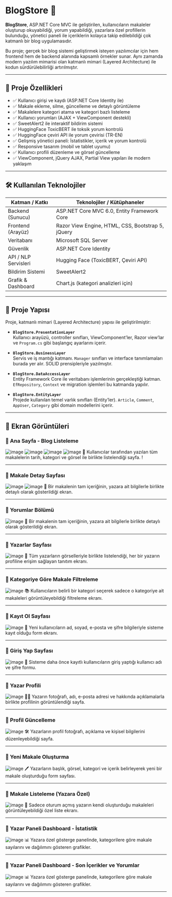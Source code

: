 
# BlogStore 📝

**BlogStore**, ASP.NET Core MVC ile geliştirilen, kullanıcıların makaleler oluşturup okuyabildiği, yorum yapabildiği, yazarlara özel profillerin bulunduğu, yönetici paneli ile içeriklerin kolayca takip edilebildiği çok katmanlı bir blog uygulamasıdır.

Bu proje; gerçek bir blog sistemi geliştirmek isteyen yazılımcılar için hem frontend hem de backend alanında kapsamlı örnekler sunar. Aynı zamanda modern yazılım mimarisi olan katmanlı mimari (Layered Architecture) ile kodun sürdürülebilirliği artırılmıştır.

---

## 🚀 Proje Özellikleri

- ✅ Kullanıcı girişi ve kaydı (ASP.NET Core Identity ile)
- ✅ Makale ekleme, silme, güncelleme ve detaylı görüntüleme
- ✅ Makalelere kategori atama ve kategori bazlı listeleme
- ✅ Kullanıcı yorumları (AJAX + ViewComponent destekli)
- ✅ SweetAlert2 ile interaktif bildirim sistemi
- ✅ HuggingFace ToxicBERT ile toksik yorum kontrolü
- ✅ HuggingFace çeviri API ile yorum çevirisi (TR-EN)
- ✅ Gelişmiş yönetici paneli: İstatistikler, içerik ve yorum kontrolü
- ✅ Responsive tasarım (mobil ve tablet uyumu)
- ✅ Kullanıcı profili düzenleme ve görsel güncelleme
- ✅ ViewComponent, jQuery AJAX, Partial View yapıları ile modern yaklaşım

---

## 🛠️ Kullanılan Teknolojiler

| Katman / Katkı         | Teknolojiler / Kütüphaneler                            |
|------------------------|--------------------------------------------------------|
| Backend (Sunucu)       | ASP.NET Core MVC 6.0, Entity Framework Core            |
| Frontend (Arayüz)      | Razor View Engine, HTML, CSS, Bootstrap 5, jQuery      |
| Veritabanı             | Microsoft SQL Server                                   |
| Güvenlik               | ASP.NET Core Identity                                  |
| API / NLP Servisleri   | Hugging Face (ToxicBERT, Çeviri API)                   |
| Bildirim Sistemi       | SweetAlert2                                            |
| Grafik & Dashboard     | Chart.js (kategori analizleri için)                    |

---

## 📁 Proje Yapısı

Proje, katmanlı mimari (Layered Architecture) yapısı ile geliştirilmiştir:

- **`BlogStore.PresentationLayer`**  
  Kullanıcı arayüzü, controller sınıfları, ViewComponent’ler, Razor view’lar ve `Program.cs` gibi başlangıç ayarlarını içerir.

- **`BlogStore.BusinessLayer`**  
  Servis ve iş mantığı katmanı. `Manager` sınıfları ve interface tanımlamaları burada yer alır. SOLID prensipleriyle yazılmıştır.

- **`BlogStore.DataAccessLayer`**  
  Entity Framework Core ile veritabanı işlemlerinin gerçekleştiği katman. `EfRepository`, `Context` ve migration işlemleri bu katmanda yapılır.

- **`BlogStore.EntityLayer`**  
  Projede kullanılan temel varlık sınıfları (Entity’ler). `Article`, `Comment`, `AppUser`, `Category` gibi domain modellerini içerir.

---

## 📸 Ekran Görüntüleri

### 📌 Ana Sayfa - Blog Listeleme
![image](https://github.com/user-attachments/assets/cb53e93e-7723-48b4-8177-41e7d2fbd7af)
![image](https://github.com/user-attachments/assets/eff670b7-a145-40a7-9211-64c97b1d9033)
![image](https://github.com/user-attachments/assets/b2138feb-28b3-4e1f-a51e-07a4e4f45d2a)
![image](https://github.com/user-attachments/assets/a9231aad-7878-432e-ab54-ed2722c23146)
📄 Kullanıcılar tarafından yazılan tüm makalelerin tarih, kategori ve görsel ile birlikte listelendiği sayfa.
!

---

### 📌 Makale Detay Sayfası

![image](https://github.com/user-attachments/assets/41bb0896-7ed5-44c5-b737-98267620d978)
![image](https://github.com/user-attachments/assets/0aa56e60-fb66-4cfa-858f-0cf7cb8e2460)
📝 Bir makalenin tam içeriğinin, yazara ait bilgilerle birlikte detaylı olarak gösterildiği ekran.



---

### 📌 Yorumlar Bölümü

![image](https://github.com/user-attachments/assets/19b5aaf7-f32d-4a16-80e1-3392b1d97d45)
📝 Bir makalenin tam içeriğinin, yazara ait bilgilerle birlikte detaylı olarak gösterildiği ekran.



---

### 📌 Yazarlar Sayfası

![image](https://github.com/user-attachments/assets/e1f10dae-6868-4fbd-afd3-b8d963e06d26)
👤 Tüm yazarların görselleriyle birlikte listelendiği, her bir yazarın profiline erişim sağlayan tanıtım ekranı.


---

### 📌 Kategoriye Göre Makale Filtreleme

![image](https://github.com/user-attachments/assets/e0fdfae3-a842-4cbc-8273-f18c51eae442)
📚 Kullanıcıların belirli bir kategori seçerek sadece o kategoriye ait makaleleri görüntüleyebildiği filtreleme ekranı.

---

### 📌 Kayıt Ol Sayfası

![image](https://github.com/user-attachments/assets/7926346e-3720-4789-8fc8-56003f16d294)
🧾 Yeni kullanıcıların ad, soyad, e-posta ve şifre bilgileriyle sisteme kayıt olduğu form ekranı.

---

### 📌 Giriş Yap Sayfası
![image](https://github.com/user-attachments/assets/acb3ad04-7f1b-424c-a3ac-69f8ce93fa9a)
🔐 Sisteme daha önce kayıtlı kullanıcıların giriş yaptığı kullanıcı adı ve şifre formu.



---

### 📌 Yazar Profili

![image](https://github.com/user-attachments/assets/075a5b56-d26e-4fd9-aa29-c013a2f9159d)
👨‍💼 Yazarın fotoğrafı, adı, e-posta adresi ve hakkında açıklamalarla birlikte profilinin görüntülendiği sayfa.




---

### 📌 Profil Güncelleme

![image](https://github.com/user-attachments/assets/5857b71c-4daf-45a1-b1b5-007bb39aba4f)
🛠️ Yazarların profil fotoğrafı, açıklama ve kişisel bilgilerini düzenleyebildiği sayfa.


---

### 📌 Yeni Makale Oluşturma

![image](https://github.com/user-attachments/assets/b26cdb00-0bd9-43a8-84ef-e6c8d7931933)
🖊️ Yazarların başlık, görsel, kategori ve içerik belirleyerek yeni bir makale oluşturduğu form sayfası.




---

### 📌 Makale Listeleme (Yazara Özel)

![image](https://github.com/user-attachments/assets/7deb693d-00d0-43bd-b103-c673267d7467)
📑 Sadece oturum açmış yazarın kendi oluşturduğu makaleleri görüntüleyebildiği özel liste ekranı.



---

### 📌 Yazar Paneli Dashboard - İstatistik

![image](https://github.com/user-attachments/assets/d2677242-3ff3-4a88-a52d-2958f5eed2bf)
📊 Yazara özel gösterge panelinde, kategorilere göre makale sayılarını ve dağılımını gösteren grafikler.



---

### 📌 Yazar Paneli Dashboard - Son İçerikler ve Yorumlar

![image](https://github.com/user-attachments/assets/7938bd41-522f-41ff-bdb2-51b5b1e1fbbd)
📊 Yazara özel gösterge panelinde, kategorilere göre makale sayılarını ve dağılımını gösteren grafikler.

---
